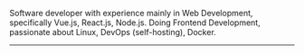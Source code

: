 Software developer with experience mainly in Web Development, specifically Vue.js, React.js, Node.js.
Doing Frontend Development, passionate about Linux, DevOps (self-hosting), Docker. 

---
<!---
RocketChamp/RocketChamp is a ✨ special ✨ repository because its `README.md` (this file) appears on your GitHub profile.
You can click the Preview link to take a look at your changes.
--->
